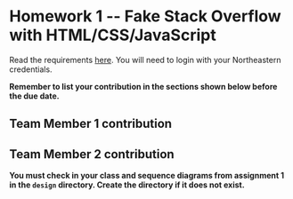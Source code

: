# Homework 1 -- Fake Stack Overflow with HTML/CSS/JavaScript
Read the requirements [here](https://northeastern-my.sharepoint.com/:w:/g/personal/j_mitra_northeastern_edu/EY7YvpO2Y0tMsvnuU9cATtYBnmc8fJ3QkGsCMuIOqySavg?e=8vWmra). You will need to login with your Northeastern credentials.

**Remember to list your contribution in the sections shown below before the due date.**

## Team Member 1 contribution

## Team Member 2 contribution

**You must check in your class and sequence diagrams from assignment 1 in the `design` directory. Create the directory if it does not exist.**
